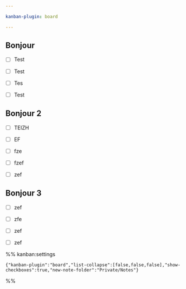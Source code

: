 ```yaml
---

kanban-plugin: board

---
```


## Bonjour

- [ ] Test
- [ ] Test
- [ ] Tes
- [ ] Test


## Bonjour 2

- [ ] TEIZH
- [ ] EF
- [ ] fze
- [ ] fzef
- [ ] zef


## Bonjour 3

- [ ] zef
- [ ] zfe
- [ ] zef
- [ ] zef




%% kanban:settings
```
{"kanban-plugin":"board","list-collapse":[false,false,false],"show-checkboxes":true,"new-note-folder":"Private/Notes"}
```
%%